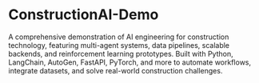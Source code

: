 # ConstructionAI-Demo
A comprehensive demonstration of AI engineering for construction technology, featuring multi-agent systems, data pipelines, scalable backends, and reinforcement learning prototypes. Built with Python, LangChain, AutoGen, FastAPI, PyTorch, and more to automate workflows, integrate datasets, and solve real-world construction challenges.
